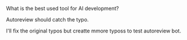 What is the best used tool for AI development?

Autoreview should catch the typo.

I'll fix the original typos but creatte mmore typoss to test autoreview bot.

